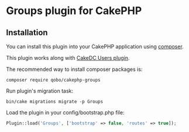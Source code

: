 # Groups plugin for CakePHP

## Installation

You can install this plugin into your CakePHP application using [composer](http://getcomposer.org).

This plugin works along with [CakeDC Users plugin](https://github.com/CakeDC/users).

The recommended way to install composer packages is:

```
composer require qobo/cakephp-groups
```

Run plugin's migration task:

```
bin/cake migrations migrate -p Groups
```

Load the plugin in your config/bootstrap.php file:

```php
Plugin::load('Groups', ['bootstrap' => false, 'routes' => true]);
```
